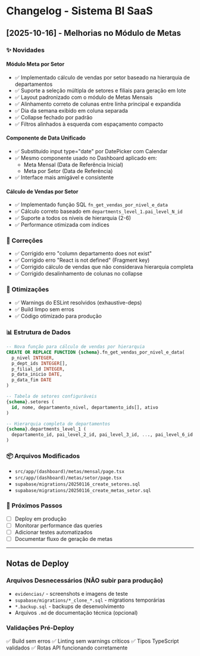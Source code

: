 # Changelog - Sistema BI SaaS

## [2025-10-16] - Melhorias no Módulo de Metas

### ✨ Novidades

#### Módulo Meta por Setor
- ✅ Implementado cálculo de vendas por setor baseado na hierarquia de departamentos
- ✅ Suporte a seleção múltipla de setores e filiais para geração em lote
- ✅ Layout padronizado com o módulo de Metas Mensais
- ✅ Alinhamento correto de colunas entre linha principal e expandida
- ✅ Dia da semana exibido em coluna separada
- ✅ Collapse fechado por padrão
- ✅ Filtros alinhados à esquerda com espaçamento compacto

#### Componente de Data Unificado
- ✅ Substituído input type="date" por DatePicker com Calendar
- ✅ Mesmo componente usado no Dashboard aplicado em:
  - Meta Mensal (Data de Referência Inicial)
  - Meta por Setor (Data de Referência)
- ✅ Interface mais amigável e consistente

#### Cálculo de Vendas por Setor
- ✅ Implementado função SQL `fn_get_vendas_por_nivel_e_data`
- ✅ Cálculo correto baseado em `departments_level_1.pai_level_N_id`
- ✅ Suporte a todos os níveis de hierarquia (2-6)
- ✅ Performance otimizada com índices

### 🐛 Correções
- ✅ Corrigido erro "column departamento does not exist"
- ✅ Corrigido erro "React is not defined" (Fragment key)
- ✅ Corrigido cálculo de vendas que não considerava hierarquia completa
- ✅ Corrigido desalinhamento de colunas no collapse

### 🔧 Otimizações
- ✅ Warnings do ESLint resolvidos (exhaustive-deps)
- ✅ Build limpo sem erros
- ✅ Código otimizado para produção

### 📊 Estrutura de Dados
```sql
-- Nova função para cálculo de vendas por hierarquia
CREATE OR REPLACE FUNCTION {schema}.fn_get_vendas_por_nivel_e_data(
  p_nivel INTEGER,
  p_dept_ids INTEGER[],
  p_filial_id INTEGER,
  p_data_inicio DATE,
  p_data_fim DATE
)

-- Tabela de setores configuráveis
{schema}.setores (
  id, nome, departamento_nivel, departamento_ids[], ativo
)

-- Hierarquia completa de departamentos
{schema}.departments_level_1 (
  departamento_id, pai_level_2_id, pai_level_3_id, ..., pai_level_6_id
)
```

### 📦 Arquivos Modificados
- `src/app/(dashboard)/metas/mensal/page.tsx`
- `src/app/(dashboard)/metas/setor/page.tsx`
- `supabase/migrations/20250116_create_setores.sql`
- `supabase/migrations/20250116_create_metas_setor.sql`

### 📝 Próximos Passos
- [ ] Deploy em produção
- [ ] Monitorar performance das queries
- [ ] Adicionar testes automatizados
- [ ] Documentar fluxo de geração de metas

---

## Notas de Deploy

### Arquivos Desnecessários (NÃO subir para produção)
- `evidencias/` - screenshots e imagens de teste
- `supabase/migrations/*_clone_*.sql` - migrations temporárias
- `*.backup.sql` - backups de desenvolvimento
- Arquivos `.md` de documentação técnica (opcional)

### Validações Pré-Deploy
✅ Build sem erros
✅ Linting sem warnings críticos
✅ Tipos TypeScript validados
✅ Rotas API funcionando corretamente
